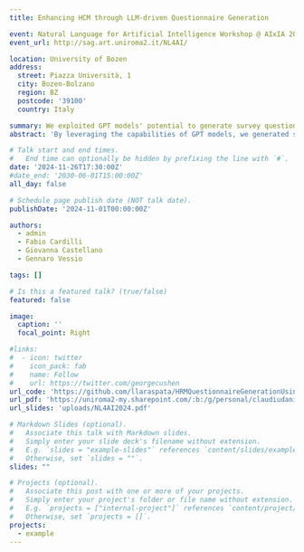 ```yaml
---
title: Enhancing HCM through LLM-driven Questionnaire Generation

event: Natural Language for Artificial Intelligence Workshop @ AIxIA 2024
event_url: http://sag.art.uniroma2.it/NL4AI/

location: University of Bozen
address:
  street: Piazza Università, 1
  city: Bozen-Bolzano
  region: BZ
  postcode: '39100'
  country: Italy

summary: We exploited GPT models' potential to generate survey questionnaires, but also proposed a new dataset and a comprehensive evaluation framework. 
abstract: 'By leveraging the capabilities of GPT models, we generated survey questionnaire to enhance Human Capital Management activities. We proposed a new dataset and and evaluation framework to evalutate properly the quality of the generated content, paying attention on instruction following and engagement.'

# Talk start and end times.
#   End time can optionally be hidden by prefixing the line with `#`.
date: '2024-11-26T17:30:00Z'
#date_end: '2030-06-01T15:00:00Z'
all_day: false

# Schedule page publish date (NOT talk date).
publishDate: '2024-11-01T00:00:00Z'

authors:
  - admin
  - Fabio Cardilli
  - Giovanna Castellano
  - Gennaro Vessio

tags: []

# Is this a featured talk? (true/false)
featured: false

image:
  caption: ''
  focal_point: Right

#links:
#  - icon: twitter
#    icon_pack: fab
#    name: Follow
#    url: https://twitter.com/georgecushen
url_code: 'https://github.com/llaraspata/HRMQuestionnaireGenerationUsingLLM'
url_pdf: 'https://uniroma2-my.sharepoint.com/:b:/g/personal/claudiudaniel_hromei_alumni_uniroma2_eu/EQn1_ibX2PRIiH9knF7fisUBYmTQpygq0MWaRKntADw6AA?e=Mjm5Ud'
url_slides: 'uploads/NL4AI2024.pdf'

# Markdown Slides (optional).
#   Associate this talk with Markdown slides.
#   Simply enter your slide deck's filename without extension.
#   E.g. `slides = "example-slides"` references `content/slides/example-slides.md`.
#   Otherwise, set `slides = ""`.
slides: ""

# Projects (optional).
#   Associate this post with one or more of your projects.
#   Simply enter your project's folder or file name without extension.
#   E.g. `projects = ["internal-project"]` references `content/project/deep-learning/index.md`.
#   Otherwise, set `projects = []`.
projects:
  - example
---
```

